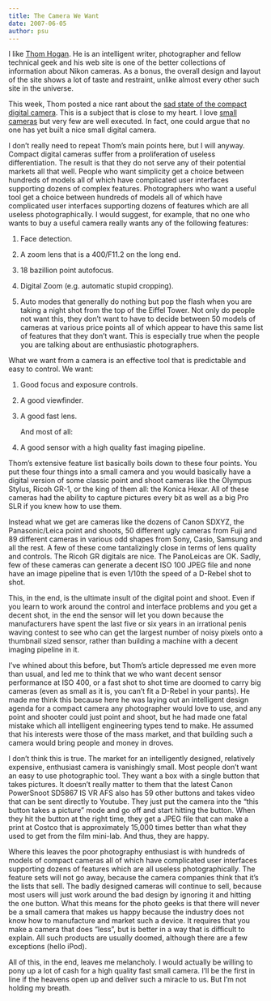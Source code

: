 ```yaml
---
title: The Camera We Want
date: 2007-06-05
author: psu
---
```


I like <a href="http://bythom.com">Thom Hogan</a>. He is an intelligent writer, photographer and fellow technical geek and his web site is one of the better collections of information about Nikon cameras. As a bonus, the overall design and layout of the site shows a lot of taste and restraint, unlike almost every other such site in the universe.

This week, Thom posted a nice rant about the <a href="http://bythom.com/compact.htm">sad state of the compact digital camera</a>. This is a subject that is close to my heart. I love <a href="/the-camera-i-want.html">small cameras</a> but very few are well executed. In fact, one could argue that no one has yet built a nice small digital camera.

I don’t really need to repeat Thom’s main points here, but I will anyway. Compact digital cameras suffer from a proliferation of useless differentiation. The result is that they do not serve any of their potential markets all that well. People who want simplicity get a choice between hundreds of models all of which have complicated user interfaces supporting dozens of complex features. Photographers who want a useful tool get a choice between hundreds of models all of which have complicated user interfaces supporting dozens of features which are all useless photographically. I would suggest, for example, that no one who wants to buy a useful camera really wants any of the following features:

1. Face detection.

2. A zoom lens that is a 400/F11.2 on the long end.

3. 18 bazillion point autofocus.

4. Digital Zoom (e.g. automatic stupid cropping).

5. Auto modes that generally do nothing but pop the flash when you are taking a night shot from the top of the Eiffel Tower.
Not only do people not want this, they don’t want to have to decide between 50 models of cameras at various price points all of which appear to have this same list of features that they don’t want. This is especially true when the people you are talking about are enthusiastic photographers.

What we want from a camera is an effective tool that is predictable and easy to control. We want:

1. Good focus and exposure controls.

2. A good viewfinder.

3. A good fast lens.
	
	And most of all:


4. A good sensor with a high quality fast imaging pipeline.

Thom’s extensive feature list basically boils down to these four points. You put these four things into a small camera and you would basically have a digital version of some classic point and shoot cameras like the Olympus Stylus, Ricoh GR-1, or the king of them all: the Konica Hexar. All of these cameras had the ability to capture pictures every bit as well as a big Pro SLR if you knew how to use them.

Instead what we get are cameras like the dozens of Canon SDXYZ, the Panasonic/Leica point and shoots, 50 different ugly cameras from Fuji and 89 different cameras in various odd shapes from Sony, Casio, Samsung and all the rest. A few of these come tantalizingly close in terms of lens quality and controls. The Ricoh GR digitals are nice. The PanoLeicas are OK. Sadly, few of these cameras can generate a decent ISO 100 JPEG file and none have an image pipeline that is even 1/10th the speed of a D-Rebel shot to shot.

This, in the end, is the ultimate insult of the digital point and shoot. Even if you learn to work around the control and interface problems and you get a decent shot, in the end the sensor will let you down because the manufacturers have spent the last five or six years in an irrational penis waving contest to see who can get the largest number of noisy pixels onto a thumbnail sized sensor, rather than building a machine with a decent imaging pipeline in it.

I’ve whined about this before, but Thom’s article depressed me even more than usual, and led me to think that we who want decent sensor performance at ISO 400, or a fast shot to shot time are doomed to carry big cameras (even as small as it is, you can’t fit a D-Rebel in your pants). He made me think this because here he was laying out an intelligent design agenda for a compact camera any photographer would love to use, and any point and shooter could just point and shoot, but he had made one fatal mistake which all intelligent engineering types tend to make. He assumed that his interests were those of the mass market, and that building such a camera would bring people and money in droves.

I don’t think this is true. The market for an intelligently designed, relatively expensive, enthusiast camera is vanishingly small. Most people don’t want an easy to use photographic tool. They want a box with a single button that takes pictures. It doesn’t really matter to them that the latest Canon PowerSnoot SD5867 IS VR AFS also has 59 other buttons and takes video that can be sent directly to Youtube. They just put the camera into the “this button takes a picture” mode and go off and start hitting the button. When they hit the button at the right time, they get a JPEG file that can make a print at Costco that is approximately 15,000 times better than what they used to get from the film mini-lab. And thus, they are happy.

Where this leaves the poor photography enthusiast is with hundreds of models of compact cameras all of which have complicated user interfaces supporting dozens of features which are all useless photographically. The feature sets will not go away, because the camera companies think that it’s the lists that sell. The badly designed cameras will continue to sell, because most users will just work around the bad design by ignoring it and hitting the one button. What this means for the photo geeks is that there will never be a small camera that makes us happy because the industry does not know how to manufacture and market such a device. It requires that you make a camera that does “less”, but is better in a way that is difficult to explain. All such products are usually doomed, although there are a few exceptions (hello iPod).

All of this, in the end, leaves me melancholy. I would actually be willing to pony up a lot of cash for a high quality fast small camera. I’ll be the first in line if the heavens open up and deliver such a miracle to us. But I’m not holding my breath.